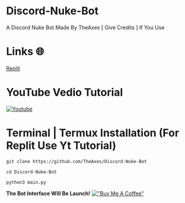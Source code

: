 # Discord-Nuke-Bot
A Discord Nuke Bot Made By TheAxes [ Give Credits ] If You Use

# Links 🌐

[Replit](https://replit.com/@AxeHelper/NukeBotByTheAxes?v=1)

# YouTube Vedio Tutorial 

[![Youtube](https://media.discordapp.net/attachments/984383210710507590/1001911829087391844/download_1.jpeg)](https://youtu.be/ifSuR7aChM8)

# **Terminal | Termux Installation (For Replit Use Yt Tutorial)**
```
git clone https://github.com/TheAxes/Discord-Nuke-Bot
```
```
cd Discord-Nuke-Bot
```
```
python3 main.py
```
**The Bot Interface Will Be Launch!**
[!["Buy Me A Coffee"](https://www.buymeacoffee.com/assets/img/custom_images/orange_img.png)](https://www.buymeacoffee.com/AshOp)
